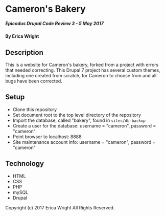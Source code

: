 # Cameron's Bakery

##### Epicodus Drupal Code Review 3 - 5 May 2017

#### By Erica Wright

## Description

This is a website for Cameron's bakery, forked from a project with errors that needed correcting. This Drupal 7 project has several custom themes, including one created from scratch, for Cameron to choose from and all bugs have been corrected.

## Setup

* Clone this repository
* Set document root to the top level directory of the repository
* Import the database, called "bakery", found in `sites/db-backup`
* Create a user for the database: username = "cameron", password = "cameron"
* Point browser to localhost: 8888
* Site maintenance account info: username = "cameron", password = "cameron"

## Technology
* HTML
* CSS
* PHP
* mySQL
* Drupal

Copyright (c) 2017 Erica Wright All Rights Reserved.
